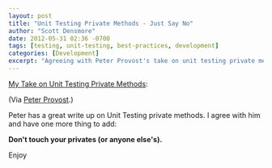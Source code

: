 ```yaml
---
layout: post
title: "Unit Testing Private Methods - Just Say No"
author: "Scott Densmore"
date: 2012-05-31 02:36 -0700
tags: [testing, unit-testing, best-practices, development]
categories: [Development]
excerpt: "Agreeing with Peter Provost's take on unit testing private methods - don't do it. Focus on testing public interfaces instead."
---
```


[My Take on Unit Testing Private Methods](http://www.peterprovost.org/blog/2012/05/31/my-take-on-unit-testing-private-methods):

(Via [Peter Provost](http://www.peterprovost.org/blog/).)

Peter has a great write up on Unit Testing private methods. I agree with him and have one more thing to add:

**Don't touch your privates (or anyone else's).**

Enjoy